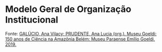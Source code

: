 # Modelo Geral de Organização Institucional


Fonte: [GALÚCIO, Ana Vilacy; PRUDENTE, Ana Lucia (org.). Museu Goeldi: 150 anos de Ciência na Amazônia Belém: Museu Paraense Emílio Goeldi, 2019.](https://repositorio.museu-goeldi.br/handle/mgoeldi/1501)
